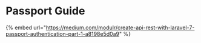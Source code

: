 # Passport Guide

{% embed url="https://medium.com/modulr/create-api-rest-with-laravel-7-passport-authentication-part-1-a8198e5d0a9" %}

